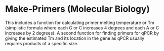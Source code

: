 # Make-Primers (Molecular Biology)
This includes a function for calculating primer melting temperature or Tm (simplistic formula where each G or C increases 4 degrees and each A or C increases by 2 degrees).
A second function for finding primers for qPCR by giving the estimated Tm and its location in the gene as qPCR usually requires products of a specific size. 
